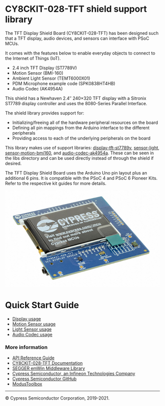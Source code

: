 # CY8CKIT-028-TFT shield support library

The TFT Display Shield Board (CY8CKIT-028-TFT) has been designed such that a TFT display, audio devices, and sensors can interface with PSoC MCUs.

It comes with the features below to enable everyday objects to connect to the Internet of Things (IoT).

* 2.4 inch TFT Display (ST7789V)
* Motion Sensor (BMI-160)
* Ambient Light Sensor (TEMT6000X01)
* PDM Microphone example code (SPK0838HT4HB)
* Audio Codec (AK4954A)

This shield has a Newhaven 2.4″ 240×320 TFT display with a Sitronix ST7789 display controller and uses the 8080-Series Parallel Interface.

The shield library provides support for:
* Initializing/freeing all of the hardware peripheral resources on the board
* Defining all pin mappings from the Arduino interface to the different peripherals
* Providing access to each of the underlying peripherals on the board

This library makes use of support libraries: [display-tft-st7789v](https://github.com/cypresssemiconductorco/display-tft-st7789v), [sensor-light](https://github.com/cypresssemiconductorco/sensor-light), [sensor-motion-bmi160](https://github.com/cypresssemiconductorco/sensor-motion-bmi160), and [audio-codec-ak4954a](https://github.com/cypresssemiconductorco/audio-codec-ak4954a). These can be seen in the libs directory and can be used directly instead of through the shield if desired.

The TFT Display Shield Board uses the Arduino Uno pin layout plus an additional 6 pins. It is compatible with the PSoC 4 and PSoC 6 Pioneer Kits. Refer to the respective kit guides for more details.

![](docs/html/board.png)

# Quick Start Guide

* [Display usage](https://github.com/cypresssemiconductorco/display-tft-st7789v#quick-start)
* [Motion Sensor usage](https://github.com/cypresssemiconductorco/sensor-motion-bmi160#quick-start)
* [Light Sensor usage](https://github.com/cypresssemiconductorco/sensor-light#quick-start)
* [Audio Codec usage](https://github.com/cypresssemiconductorco/audio-codec-ak4954a#quick-start)


### More information

* [API Reference Guide](https://cypresssemiconductorco.github.io/CY8CKIT-028-TFT/html/index.html)
* [CY8CKIT-028-TFT Documentation](https://www.cypress.com/documentation/development-kitsboards/tft-display-shield-board-cy8ckit-028-tft)
* [SEGGER emWin Middleware Library](https://github.com/cypresssemiconductorco/emwin)
* [Cypress Semiconductor, an Infineon Technologies Company](http://www.cypress.com)
* [Cypress Semiconductor GitHub](https://github.com/cypresssemiconductorco)
* [ModusToolbox](https://www.cypress.com/products/modustoolbox-software-environment)

---
© Cypress Semiconductor Corporation, 2019-2021.
